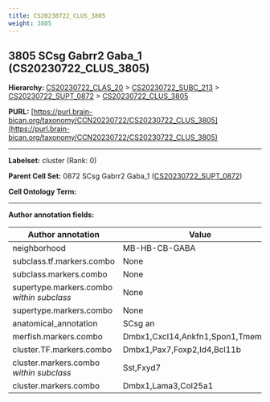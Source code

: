 ```yaml
---
title: CS20230722_CLUS_3805
weight: 3805
---
```

## 3805 SCsg Gabrr2 Gaba_1 (CS20230722_CLUS_3805)
<b>Hierarchy: </b>
[CS20230722_CLAS_20](../CS20230722_CLAS_20) >
[CS20230722_SUBC_213](../CS20230722_SUBC_213) >
[CS20230722_SUPT_0872](../CS20230722_SUPT_0872) >
[CS20230722_CLUS_3805](../CS20230722_CLUS_3805)

**PURL:** [https://purl.brain-bican.org/taxonomy/CCN20230722/CS20230722_CLUS_3805](https://purl.brain-bican.org/taxonomy/CCN20230722/CS20230722_CLUS_3805)

---


**Labelset:** cluster (Rank: 0)

**Parent Cell Set:** 0872 SCsg Gabrr2 Gaba_1 ([CS20230722_SUPT_0872](../CS20230722_SUPT_0872))



**Cell Ontology Term:** 

[MARKER GENES.]: #


---

[TRANSFERRED ANNOTATIONS.]: #


[AUTHOR ANNOTATION FIELDS.]: #


**Author annotation fields:**

| Author annotation | Value |
|-------------------|-------|
|neighborhood|MB-HB-CB-GABA|
|subclass.tf.markers.combo|None|
|subclass.markers.combo|None|
|supertype.markers.combo _within subclass_|None|
|supertype.markers.combo|None|
|anatomical_annotation|SCsg an|
|merfish.markers.combo|Dmbx1,Cxcl14,Ankfn1,Spon1,Tmem215|
|cluster.TF.markers.combo|Dmbx1,Pax7,Foxp2,Id4,Bcl11b|
|cluster.markers.combo _within subclass_|Sst,Fxyd7|
|cluster.markers.combo|Dmbx1,Lama3,Col25a1|

